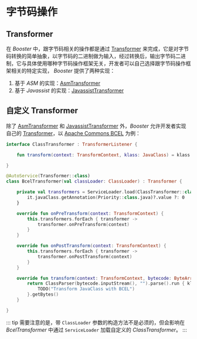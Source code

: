# 字节码操作

## Transformer

在 *Booster* 中，跟字节码相关的操作都是通过 [Transformer](https://github.com/didi/booster/blob/master/booster-transform-spi/src/main/kotlin/com/didiglobal/booster/transform/Transformer.kt) 来完成，它是对字节码转换的简单抽象，以字节码的二进制做为输入，经过转换后，输出字节码二进制，它与具体使用哪种字节码操作框架无关，开发者可以自己选择跟字节码操作框架相关的特定实现， *Booster* 提供了两种实现：

1. 基于 *ASM* 的实现：[AsmTransformer](https://github.com/didi/booster/blob/master/booster-transform-asm/src/main/kotlin/com/didiglobal/booster/transform/asm/AsmTransformer.kt)
1. 基于 *Javassist* 的实现：[JavassistTransformer](https://github.com/didi/booster/blob/master/booster-transform-javassist/src/main/kotlin/com/didiglobal/booster/transform/javassist/JavassistTransformer.kt)

## 自定义 Transformer

除了 [AsmTransformer](https://github.com/didi/booster/blob/master/booster-transform-asm/src/main/kotlin/com/didiglobal/booster/transform/asm/AsmTransformer.kt) 和 [JavassistTransformer](https://github.com/didi/booster/blob/master/booster-transform-javassist/src/main/kotlin/com/didiglobal/booster/transform/javassist/JavassistTransformer.kt) 外，*Booster* 允许开发者实现自己的 [Transformer](https://github.com/didi/booster/blob/master/booster-transform-spi/src/main/kotlin/com/didiglobal/booster/transform/Transformer.kt)，以 [Apache Commons BCEL](http://commons.apache.org/proper/commons-bcel/) 为例：

```kotlin
interface ClassTransformer : TransformerListener {

    fun transform(context: TransformContext, klass: JavaClass) = klass

}

@AutoService(Transformer::class)
class BcelTransformer(val classLoader: ClassLoader) : Transformer {

    private val transformers = ServiceLoader.load(ClassTransformer::class.java, classLoader).sortedBy {
        it.javaClass.getAnnotation(Priority::class.java)?.value ?: 0
    }

    override fun onPreTransform(context: TransformContext) {
        this.transformers.forEach { transformer ->
            transformer.onPreTransform(context)
        }
    }

    override fun onPostTransform(context: TransformContext) {
        this.transformers.forEach { transformer ->
            transformer.onPostTransform(context)
        }
    }

    override fun transform(context: TransformContext, bytecode: ByteArray): ByteArray {
        return ClassParser(bytecode.inputStream(), "").parse().run { klass ->
            TODO("Transform JavaClass with BCEL")
        }.getBytes()
    }

}
```

::: tip
需要注意的是，带 `ClassLoader` 参数的构造方法不是必须的，但会影响在 *BcelTransformer* 中通过 `ServiceLoader` 加载自定义的 *ClassTransformer*。
:::
